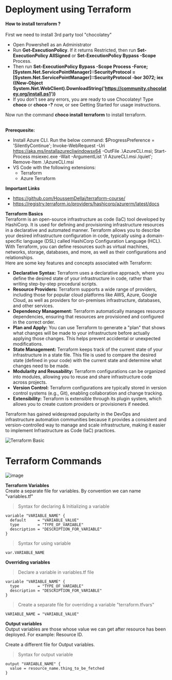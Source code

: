 # Deployment using Terraform

**How to install terraform ?**</br></br>
First we need to install 3rd party tool "chocolatey"
- Open Powershell as an Administrator
- Run **Get-ExecutionPolicy**. If it returns Restricted, then run **Set-ExecutionPolicy AllSigned** or **Set-ExecutionPolicy Bypass -Scope** Process.
- Then run **Set-ExecutionPolicy Bypass -Scope Process -Force; [System.Net.ServicePointManager]::SecurityProtocol = [System.Net.ServicePointManager]::SecurityProtocol -bor 3072; iex ((New-Object System.Net.WebClient).DownloadString('https://community.chocolatey.org/install.ps1'))**
- If you don't see any errors, you are ready to use Chocolatey! Type **choco** or **choco -?** now, or see Getting Started for usage instructions.

Now run the command **choco install terraform** to install terraform.</br></br>

**Prerequesite:**</br>
- Install Azure CLI. Run the below command: 
  $ProgressPreference = 'SilentlyContinue'; Invoke-WebRequest -Uri https://aka.ms/installazurecliwindowsx64 -OutFile .\AzureCLI.msi; Start-Process msiexec.exe -Wait -ArgumentList '/I AzureCLI.msi /quiet'; Remove-Item .\AzureCLI.msi
- VS Code with the following extensions:
  - Terraform
  - Azure Terraform
 
**Important Links**</br>
- https://github.com/HoussemDellai/terraform-course/
- https://registry.terraform.io/providers/hashicorp/azurerm/latest/docs

**Terraform Basics**</br>
Terraform is an open-source infrastructure as code (IaC) tool developed by HashiCorp. It is used for defining and provisioning infrastructure resources in a declarative and automated manner. Terraform allows you to describe your desired infrastructure configuration in code, typically using a domain-specific language (DSL) called HashiCorp Configuration Language (HCL). With Terraform, you can define resources such as virtual machines, networks, storage, databases, and more, as well as their configurations and relationships.</br>
Here are some key features and concepts associated with Terraform:
- **Declarative Syntax:** Terraform uses a declarative approach, where you define the desired state of your infrastructure in code, rather than writing step-by-step procedural scripts.
- **Resource Providers:** Terraform supports a wide range of providers, including those for popular cloud platforms like AWS, Azure, Google Cloud, as well as providers for on-premises infrastructure, databases, and other services.
- **Dependency Management:** Terraform automatically manages resource dependencies, ensuring that resources are provisioned and configured in the correct order.
- **Plan and Apply:** You can use Terraform to generate a "plan" that shows what changes will be made to your infrastructure before actually applying those changes. This helps prevent accidental or unexpected modifications.
- **State Management:** Terraform keeps track of the current state of your infrastructure in a state file. This file is used to compare the desired state (defined in your code) with the current state and determine what changes need to be made.
- **Modularity and Reusability:** Terraform configurations can be organized into modules, allowing you to reuse and share infrastructure code across projects.
- **Version Control:** Terraform configurations are typically stored in version control systems (e.g., Git), enabling collaboration and change tracking.
- **Extensibility:** Terraform is extensible through its plugin system, which allows you to create custom providers or provisioners if needed.

Terraform has gained widespread popularity in the DevOps and infrastructure automation communities because it provides a consistent and version-controlled way to manage and scale infrastructure, making it easier to implement Infrastructure as Code (IaC) practices.

![Terraform Basic](https://github.com/rahul-jha-official/DeploymentUsingTerraform/assets/138975150/ad0b4681-ac68-4118-81c0-6beb505b3a48)


# Terraform Commands
![image](https://github.com/rahul-jha-official/DeploymentUsingTerraform/assets/138975150/092c1d11-f830-473c-a8ed-63dee0b11656)


**Terraform Variables**</br>
Create a separate file for variables. By convention we can name "variables.tf"
> Syntax for declaring & Initializing a variable</br>

    variable "VARIABLE_NAME" {
      default     = "VARIABLE_VALUE"
      type        = "TYPE_OF_VARIABLE"
      description = "DESCRIPTION_FOR_VARIABLE"
    }

> Syntax for using variable</br>
  
    var.VARIABLE_NAME

**Overriding variables** </br>
> Declare a variable in variables.tf file

    variable "VARIABLE_NAME" {
      type        = "TYPE_OF_VARIABLE"
      description = "DESCRIPTION_FOR_VARIABLE"
    }
> Create a separate file for overriding a variable "terraform.tfvars"

    VARIABLE_NAME = "VARIABLE_VALUE"

**Output variables** </br>
Output variables are those whose value we can get after resource has been deployed. For example: Resource ID. 

Create a different file for Output variables.

> Syntax for output variable
    
    output "VARIABLE_NAME" {
      value = resource_name.thing_to_be_fetched
    }
